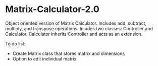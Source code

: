 # Matrix-Calculator-2.0
Object oriented version of Matrix Calculator. Includes add, subtract, multiply, and transpose operations.
Inludes two classes: Controller and Calculator. Calculator inherits Controller and acts as an extension.

To do list:
* Create Matrix class that stores matrix and dimensions
* Option to edit individual matrix
